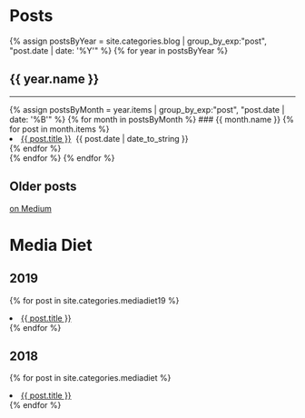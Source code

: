 # Posts

{% assign postsByYear = site.categories.blog | group_by_exp:"post", "post.date | date: '%Y'" %}
{% for year in postsByYear %}
## {{ year.name }}
<hr>
{% assign postsByMonth = year.items | group_by_exp:"post", "post.date | date: '%B'" %}
{% for month in postsByMonth %}
### {{ month.name }}
{% for post in month.items %}
<li><a href="{{ post.url }}">{{ post.title }}</a>
&nbsp;<span>{{ post.date | date_to_string }}</span></li>
{% endfor %}
<br />
{% endfor %}
{% endfor %}

## Older posts
[on Medium](https://medium.com/@brookshelley/)

# Media Diet

## 2019

{% for post in site.categories.mediadiet19 %}
<li>
<a href="{{ post.url }}">{{ post.title }}</a>
</li>
{% endfor %}
<br />

## 2018
{% for post in site.categories.mediadiet %}
<li>
<a href="{{ post.url }}">{{ post.title }}</a>
</li>
{% endfor %}
